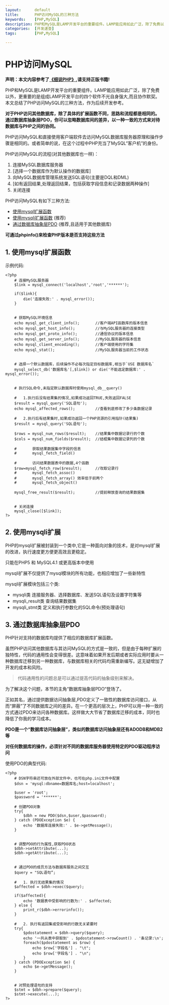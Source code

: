 ```yaml
---
layout:      default
title:       PHP访问MySQL的三种方法
keywords:    [PHP,MySQL]
description: PHP和MySQL是LAMP开发平台的重要组件。LAMP能应用如此广泛，除了免费以外，更重要的是组成LAMP开发平台的四个软件不光自身强大,而且协作默契。本文总结了PHP访问MySQL的三种方法，作为后续开发参考。
categories:  [开发速查]
tags:        [PHP,MySQL]

---
```


# PHP访问MySQL

**声明：本文内容参考了[《细说PHP》](http://item.jd.com/11113844.html),请支持正版书籍!**

PHP和MySQL是LAMP开发平台的重要组件。LAMP能应用如此广泛，除了免费以外，更重要的是组成LAMP开发平台的四个软件不光自身强大,而且协作默契。本文总结了PHP访问MySQL的三种方法，作为后续开发参考。

**对于PHP访问其他数据库，除了具体的扩展函数不同，思路和流程都是相同的。通过数据库抽象层PDO，你可以忽略数据库间的差异，以一种一致的方式来对待数据库与PHP之间的协同。**

PHP访问MySQL和直接使用客户端软件去访问MySQL数据库服务器原理和操作步骤是相同的。或者简单的说，在这个过程中PHP充当了MySQL“客户机”的身份。  

PHP访问MySQL的流程(对其他数据库也一样)：

1. 连接MySQL数据库服务器
2. [选择一个数据库作为默认操作的数据库]
3. 向MySQL数据库管理系统发送SQL语句(主要是DQL和DML)
4. [如有返回结果,处理返回结果，包括获取字段信息和记录数据两种操作]
5. 关闭连接

PHP访问MySQL有如下三种方法:

+ [使用mysql扩展函数](#part1)
+ [使用mysqli扩展函数](#part2)  (推荐) 
+ [通过数据库抽象层PDO](#part3) (推荐,且适用于其他数据库)

**可通过phpinfo()来检查PHP版本是否支持这些方法**

<h2 id="part1">1. 使用mysql扩展函数</h2>

示例代码:

    <?php
        # 连接MySQL服务器
        $link = mysql_connect('localhost','root','******'); 

        if($link){
            die('连接失败:' . mysql_error());
        }

        
        # 获取MySQL环境信息
        echo mysql_get_client_info();       //客户端API函数库的版本信息
        echo mysql_get_host_info();         //与MySQL服务器的连接类型
        echo mysql_get_proto_info();        //通信协议的版本信息
        echo mysql_get_server_info();       //MySQL服务器的版本信息
        echo mysql_client_encoding();       //客户端使用的字符集
        echo mysql_stat();                  //MySQL服务器当前的工作状态


        # 选择一个默认数据库，后续操作不必每次指定目标数据库,相当于`USE 数据库名`
        mysql_select_db('数据库名'[,$link]) or die('不能选定数据库:' . mysql_error());
        

        # 执行SQL命令,未指定默认数据库时使用mysql_db__query()

        #   1.执行后没有结果集的情况,如果成功返回TRUE,失败返回FALSE
        $result = mysql_query('SQL语句');
        echo mysql_affected_rows();         //查看到底修改了多少条数据记录

        #   2.执行后有结果集时,如果成功返回一个PHP资源的引用指针(结果集)
        $result = mysql_query('SQL语句');

        $rows = mysql_num_rows($result);    //结果集中数据记录行的个数
        $cols = mysql_num_fields($result);  //结棍集中数据记录列的个数

        #       获取结果数据集中字段的信息
        #       mysql_fetch_field()

        #       访问结果数据表中的数据,4个函数
        $row=mysql_fetch_row($result);      //攻取记录行
        #       mysql_fetch_assoc() 
        #       mysql_fetch_array() 效率低于前两个
        #       mysql_fetch_object()

        mysql_free_result($result);         //提前释放查询的结果数据集


        # 关闭连接
        mysql_close([$link]);
    ?>

<h2 id="part2">2. 使用mysqli扩展</h2>

PHP的mysqli扩展被封装到一个类中,它是一种面向对象的技术，是对mysql扩展的改进，执行速度更方便更高效且更稳定。

只能在PHP5 和 MySQL4.1 或更高版本中使用

mysqli扩展不仅提供了mysql模块的所有功能，也相应增加了一些新特性

mysqli扩展模块包括三个类:

+ mysqli类
    连接服务器、选择数据库、发送SQL语句及设置字符集等
+ mysqli_result类
    查询结果数据集
+ mysqli_stmt类
    定义和执行参数化的SQL命令(预处理语句) 

<h2 id="part3">3. 通过数据库抽象层PDO</h2>    

PHP针对支持的数据库均提供了相应的数据库扩展函数。

虽然PHP访问其他数据库与其访问MySQL的方式是一致的，但是由于每种扩展的独特性，代码的通用性会变得很差。这意味着如果开发后期或者实际应用时要从一种数据库迁移到另一种数据库，与数据库相关的代码均需重新编写。这无疑增加了开发的成本和风险。

> 代码通用性的问题总是可以通过提高代码的抽象级别来解决。

为了解决这个问题，本节的主角“数据库抽象层PDO“登场了。

正如其名，通过提供数据访问抽象层,PDO定义了一致性的数据库访问接口，从而“屏蔽”了不同数据库之间的差异。在一个更高的层次上，PHP可以用一种一致的方式通过PDO来访问各种数据库。这样做大大节省了数据库迁移的成本，同时也降低了你我的学习成本。

**PDO是一个“数据库访问抽象层”，类似的数据库访问抽象层还有ADODB和MDB2等**

**对任何数据库的操作，必须针对不同的数据库服务器使用特定的PDO驱动程序访问**

使用PDO的典型代码:

    <?php
        # DSN字符串还可放在外部文件中，也可在php.ini文件中配置
        $dsn = 'mysql:dbname=数据库名;host=localhost';

        $user = 'root';
        $password = '******';

        # 创建PDO对象
        try{
            $dbh = new PDO($dsn,$user,$password);
        } catch (PDOException $e) {
            echo '数据库连接失败:' . $e->getMessage();
        }


        # 调整PDO的行为属性,获取PDO状态
        $dbh->setAttribute(...);
        $dbh->getAttribute(...);


        # 通过PDO的成员方法与数据库服务之间交互 
        $query = "SQL语句“;

        #   1. 执行无结果集的情况
        $affected = $dbh->exec($query);

        if($affected){
            echo '数据表中受影响的行数为:' . $affected;
        } else {
            print_r($dbh->errorinfo());
        }
        
        #   2. 执行有返回集或受影响的行数无关紧要时
        try{
            $pdostatement = $dbh->query($query);
            echo '一共从表中获取到' . $pdostatement->rowCount() . '条记录:\n';
            foreach($pdostatement as $row) {
                echo $row['字段名'] . "\t";
                echo $row['字段名'] . "\n";
            }
        } catch (PDOException $e) {
            echo $e->getMessage();
        }
        

        # 对预处理语句的支持
        $stmt = $dbh->prepare($query);
        $stmt->execute(...);
    ?>
